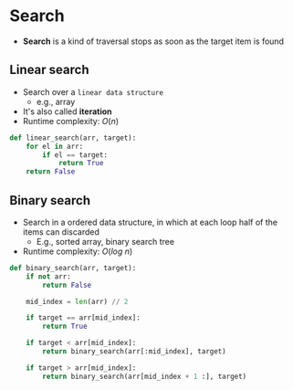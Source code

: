 # Search

- **Search** is a kind of traversal stops as soon as the target item is found

## Linear search

- Search over a `linear data structure`
  - e.g., array
- It's also called **iteration**
- Runtime complexity: $O(n)$

```python
def linear_search(arr, target):
    for el in arr:
        if el == target:
            return True
    return False
```

## Binary search

- Search in a ordered data structure, in which at each loop half of the items can discarded
  - E.g., sorted array, binary search tree
- Runtime complexity: $O(log\ n)$

```python
def binary_search(arr, target):
    if not arr:
        return False

    mid_index = len(arr) // 2

    if target == arr[mid_index]:
        return True

    if target < arr[mid_index]:
        return binary_search(arr[:mid_index], target)

    if target > arr[mid_index]:
        return binary_search(arr[mid_index + 1 :], target)
```
